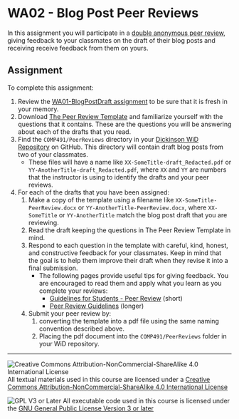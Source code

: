 # WA02 - Blog Post Peer Reviews

In this assignment you will participate in a [double anonymous peer review](https://blogs.lse.ac.uk/impactofsocialsciences/2023/09/28/double-anonymous-review-is-an-effective-way-of-combating-status-bias-in-scholarly-publishing/), giving feedback to your classmates on the draft of their blog posts and receiving receive feedback from them on yours.

## Assignment

To complete this assignment:
1. Review the [WA01-BlogPostDraft assignment](./WA01-BlogPostDraft.md) to be sure that it is fresh in your memory.
2. Download [The Peer Review Template](./materials/WA02-PeerReviewTemplate.docx) and familiarize yourself with the questions that it contains.  These are the questions you will be answering about each of the drafts that you read.
3. Find the `COMP491/PeerReviews` directory in your [Dickinson WiD Repository](https://github.com/Dickinson-COMP-WiD) on GitHub. This directory will contain draft blog posts from two of your classmates.
   - These files will have a name like `XX-SomeTitle-draft_Redacted.pdf` or `YY-AnotherTitle-draft_Redacted.pdf`, where `XX` and `YY` are numbers that the instructor is using to identify the drafts and your peer reviews.
4. For each of the drafts that you have been assigned:
   1. Make a copy of the template using a filename like `XX-SomeTitle-PeerReview.docx` or `YY-AnotherTitle-PeerReview.docx`, where `XX-SomeTitle` or `YY-AnotherTitle` match the blog post draft that you are reviewing.
   2. Read the draft keeping the questions in The Peer Review Template in mind.
   3. Respond to each question in the template with careful, kind, honest, and constructive feedback for your classmates. Keep in mind that the goal is to help them improve their draft when they revise it into a final submission.
      - The following pages provide useful tips for giving feedback.  You are encouraged to read them and apply what you learn as you complete your reviews:
        - [Guidelines for Students - Peer Review](https://serc.carleton.edu/sp/library/peerreview/tips.html) (short)
        - [Peer Review Guidelines](https://www.iup.edu/liberal/files/for_faculty_and_staff/workshops/julie_reynolds-nsm/peer-review-guidelines.pdf) (longer)
   4. Submit your peer review by:
      1. converting the template into a pdf file using the same naming convention described above.
      2. Placing the pdf document into the `COMP491/PeerReviews` folder in your WiD repository. 

---

![Creative Commons Attribution-NonCommercial-ShareAlike 4.0 International License](https://i.creativecommons.org/l/by-nc-sa/4.0/88x31.png "Creative Commons Attribution-NonCommercial-ShareAlike 4.0 International License") All textual materials used in this course are licensed under a [Creative Commons Attribution-NonCommercial-ShareAlike 4.0 International License](http://creativecommons.org/licenses/by-nc-sa/4.0/)

![GPL V3 or Later](https://www.gnu.org/graphics/gplv3-or-later-sm.png "GPL V3 or later") All executable code used in this course is licensed under the [GNU General Public License Version 3 or later](https://www.gnu.org/licenses/gpl.txt)